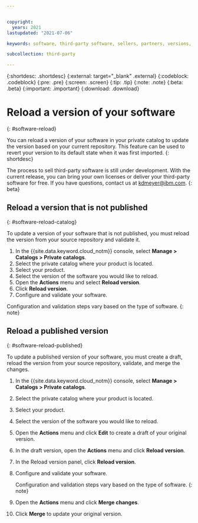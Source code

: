 ```yaml
---


copyright:
  years: 2021
lastupdated: "2021-07-06"

keywords: software, third-party software, sellers, partners, versions, test, partner center, reload 

subcollection: third-party

---
```


{:shortdesc: .shortdesc}
{:external: target="_blank" .external}
{:codeblock: .codeblock}
{:pre: .pre}
{:screen: .screen}
{:tip: .tip}
{:note: .note}
{:beta: .beta}
{:important: .important}
{:download: .download}


# Reload a version of your software
{: #software-reload}

You can reload a version of your software in your private catalog to update the version based on your current repository. This feature can be used to revert your version to its default state when it was first imported.
{: shortdesc}

The process to sell third-party software is still under development. With the current release, you can bring your own licenses or deliver your third-party software for free. If you have questions, contact us at kdmeyer@ibm.com.
{: beta}

## Reload a version that is not published
{: #software-reload-catalog}

To update a version of your software that is not published, you must reload the version from your source repository and validate it.  

1. In the {{site.data.keyword.cloud_notm}} console, select **Manage > Catalogs > Private catalogs**. 
1. Select the private catalog where your product is located. 
1. Select your product. 
1. Select the version of the software you would like to reload. 
1. Open the **Actions** menu and select **Reload version**.
1. Click **Reload version**. 
1. Configure and validate your software. 

Configuration and validation steps vary based on the type of software.
{: note}

## Reload a published version
{: #software-reload-published}

To update a published version of your software, you must create a draft, reload the version from your source repository, validate, and merge the changes.  

1. In the {{site.data.keyword.cloud_notm}} console, select **Manage > Catalogs > Private catalogs**. 
1. Select the private catalog where your product is located. 
1. Select your product. 
1. Select the version of the software you would like to reload. 
1. Open the **Actions** menu and click **Edit** to create a draft of your original version.
1. In the draft version, open the **Actions** menu and click **Reload version**.
1. In the Reload version panel, click **Reload version**. 
1. Configure and validate your software. 

   Configuration and validation steps vary based on the type of software.
   {: note}

9. Open the **Actions** menu and click **Merge changes**.
10. Click **Merge** to update your original version.
